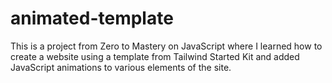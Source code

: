# animated-template
This is a project from Zero to Mastery on JavaScript where I learned how to create a website using a template from Tailwind Started Kit and added JavaScript animations to various elements of the site.
